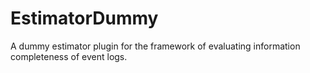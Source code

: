 EstimatorDummy
==============

A dummy estimator plugin for the framework of evaluating information completeness of event logs.
